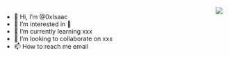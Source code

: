 <img align="right" src="https://github-readme-stats.vercel.app/api?username=0xIsaac&theme=tokyonight&show_icons=true&hide_title=true&hide_border=true" />

- 👋 Hi, I’m @0xIsaac
- 👀 I’m interested in 📖
- 🌱 I’m currently learning xxx
- 💞️ I’m looking to collaborate on xxx
- 📫 How to reach me email

<!---
0xIsaac/0xIsaac is a ✨ special ✨ repository because its `README.md` (this file) appears on your GitHub profile.
You can click the Preview link to take a look at your changes.
--->
